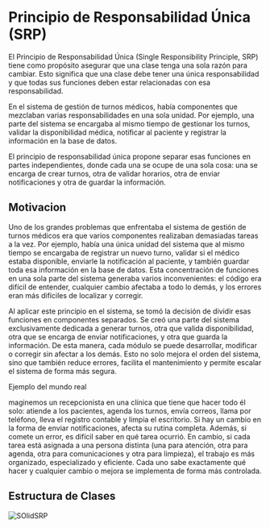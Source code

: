 # Principio de Responsabilidad Única (SRP)

El Principio de Responsabilidad Única (Single Responsibility Principle, SRP) tiene como propósito asegurar que una clase tenga una sola razón para cambiar. 
Esto significa que una clase debe tener una única responsabilidad y que todas sus funciones deben estar relacionadas con esa responsabilidad.

En el sistema de gestión de turnos médicos, había componentes que mezclaban varias responsabilidades en una sola unidad. Por ejemplo, una parte del sistema se encargaba al mismo tiempo de gestionar los turnos, validar la disponibilidad médica, notificar al paciente y registrar la información en la base de datos.

El principio de responsabilidad única propone separar esas funciones en partes independientes, donde cada una se ocupe de una sola cosa: una se encarga de crear turnos, otra de validar horarios, otra de enviar notificaciones y otra de guardar la información.

## Motivacion
Uno de los grandes problemas que enfrentaba el sistema de gestión de turnos médicos era que varios componentes realizaban demasiadas tareas a la vez. Por ejemplo, había una única unidad del sistema que al mismo tiempo se encargaba de registrar un nuevo turno, validar si el médico estaba disponible, enviarle la notificación al paciente, y también guardar toda esa información en la base de datos. Esta concentración de funciones en una sola parte del sistema generaba varios inconvenientes: el código era difícil de entender, cualquier cambio afectaba a todo lo demás, y los errores eran más difíciles de localizar y corregir.

Al aplicar este principio en el sistema, se tomó la decisión de dividir esas funciones en componentes separados. Se creó una parte del sistema exclusivamente dedicada a generar turnos, otra que valida disponibilidad, otra que se encarga de enviar notificaciones, y otra que guarda la información. De esta manera, cada módulo se puede desarrollar, modificar o corregir sin afectar a los demás. Esto no solo mejora el orden del sistema, sino que también reduce errores, facilita el mantenimiento y permite escalar el sistema de forma más segura.

Ejemplo del mundo real

maginemos un recepcionista en una clínica que tiene que hacer todo él solo: atiende a los pacientes, agenda los turnos, envía correos, llama por teléfono, lleva el registro contable y limpia el escritorio. Si hay un cambio en la forma de enviar notificaciones, afecta su rutina completa. Además, si comete un error, es difícil saber en qué tarea ocurrió. En cambio, si cada tarea está asignada a una persona distinta (una para atención, otra para agenda, otra para comunicaciones y otra para limpieza), el trabajo es más organizado, especializado y eficiente. Cada uno sabe exactamente qué hacer y cualquier cambio o mejora se implementa de forma más controlada.


## Estructura de Clases

![SOlidSRP](https://github.com/user-attachments/assets/3369e582-9f8b-46ee-a5a6-94e13297db28)






